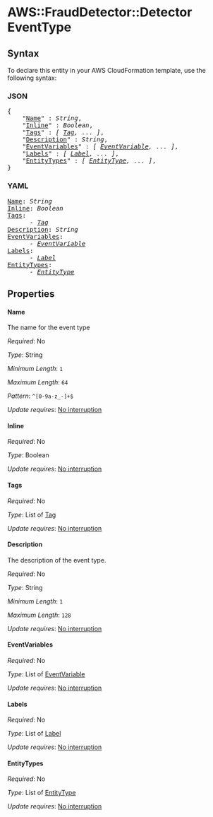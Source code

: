 # AWS::FraudDetector::Detector EventType

## Syntax

To declare this entity in your AWS CloudFormation template, use the following syntax:

### JSON

<pre>
{
    "<a href="#name" title="Name">Name</a>" : <i>String</i>,
    "<a href="#inline" title="Inline">Inline</a>" : <i>Boolean</i>,
    "<a href="#tags" title="Tags">Tags</a>" : <i>[ <a href="tag.md">Tag</a>, ... ]</i>,
    "<a href="#description" title="Description">Description</a>" : <i>String</i>,
    "<a href="#eventvariables" title="EventVariables">EventVariables</a>" : <i>[ <a href="eventvariable.md">EventVariable</a>, ... ]</i>,
    "<a href="#labels" title="Labels">Labels</a>" : <i>[ <a href="label.md">Label</a>, ... ]</i>,
    "<a href="#entitytypes" title="EntityTypes">EntityTypes</a>" : <i>[ <a href="entitytype.md">EntityType</a>, ... ]</i>,
}
</pre>

### YAML

<pre>
<a href="#name" title="Name">Name</a>: <i>String</i>
<a href="#inline" title="Inline">Inline</a>: <i>Boolean</i>
<a href="#tags" title="Tags">Tags</a>: <i>
      - <a href="tag.md">Tag</a></i>
<a href="#description" title="Description">Description</a>: <i>String</i>
<a href="#eventvariables" title="EventVariables">EventVariables</a>: <i>
      - <a href="eventvariable.md">EventVariable</a></i>
<a href="#labels" title="Labels">Labels</a>: <i>
      - <a href="label.md">Label</a></i>
<a href="#entitytypes" title="EntityTypes">EntityTypes</a>: <i>
      - <a href="entitytype.md">EntityType</a></i>
</pre>

## Properties

#### Name

The name for the event type

_Required_: No

_Type_: String

_Minimum Length_: <code>1</code>

_Maximum Length_: <code>64</code>

_Pattern_: <code>^[0-9a-z_-]+$</code>

_Update requires_: [No interruption](https://docs.aws.amazon.com/AWSCloudFormation/latest/UserGuide/using-cfn-updating-stacks-update-behaviors.html#update-no-interrupt)

#### Inline

_Required_: No

_Type_: Boolean

_Update requires_: [No interruption](https://docs.aws.amazon.com/AWSCloudFormation/latest/UserGuide/using-cfn-updating-stacks-update-behaviors.html#update-no-interrupt)

#### Tags

_Required_: No

_Type_: List of <a href="tag.md">Tag</a>

_Update requires_: [No interruption](https://docs.aws.amazon.com/AWSCloudFormation/latest/UserGuide/using-cfn-updating-stacks-update-behaviors.html#update-no-interrupt)

#### Description

The description of the event type.

_Required_: No

_Type_: String

_Minimum Length_: <code>1</code>

_Maximum Length_: <code>128</code>

_Update requires_: [No interruption](https://docs.aws.amazon.com/AWSCloudFormation/latest/UserGuide/using-cfn-updating-stacks-update-behaviors.html#update-no-interrupt)

#### EventVariables

_Required_: No

_Type_: List of <a href="eventvariable.md">EventVariable</a>

_Update requires_: [No interruption](https://docs.aws.amazon.com/AWSCloudFormation/latest/UserGuide/using-cfn-updating-stacks-update-behaviors.html#update-no-interrupt)

#### Labels

_Required_: No

_Type_: List of <a href="label.md">Label</a>

_Update requires_: [No interruption](https://docs.aws.amazon.com/AWSCloudFormation/latest/UserGuide/using-cfn-updating-stacks-update-behaviors.html#update-no-interrupt)

#### EntityTypes

_Required_: No

_Type_: List of <a href="entitytype.md">EntityType</a>

_Update requires_: [No interruption](https://docs.aws.amazon.com/AWSCloudFormation/latest/UserGuide/using-cfn-updating-stacks-update-behaviors.html#update-no-interrupt)
